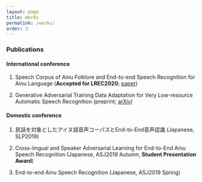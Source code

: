 ```yaml
---
layout: page
title: Works
permalink: /works/
order: 3
---
```


### Publications

#### International conference

1. Speech Corpus of Ainu Folklore and End-to-end Speech Recognition for Ainu Language (**Accepted for LREC2020**; [paper](http://www.lrec-conf.org/proceedings/lrec2020/pdf/2020.lrec-1.319.pdf))

2. Generative Adversarial Training Data Adaptation for Very Low-resource Automatic Speech Recognition (preprint; [arXiv](https://arxiv.org/abs/2005.09256))


#### Domestic conference

1. 民話を対象としたアイヌ語音声コーパスとEnd-to-End音声認識 (Japanese, SLP2019) 

2. Cross-lingual and Speaker Adversarial Learning for End-to-End Ainu Speech Recognition (Japanese, ASJ2019 Autumn, **Student Presentation Award**)

3. End-to-end Ainu Speech Recognition (Japanese, ASJ2019 Spring)